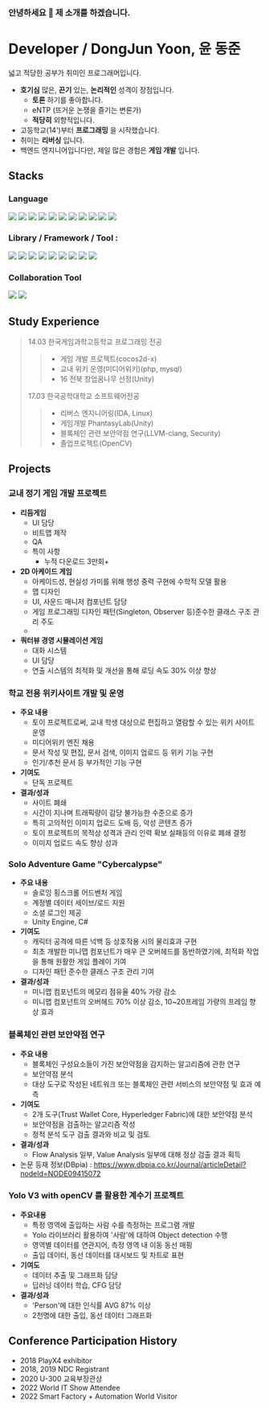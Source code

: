 <!-- [### Hi there 👋 -->
### 안녕하세요 👋 제 소개를 하겠습니다.

<!--
**ZinNiea/ZinNiea** is a ✨ _special_ ✨ repository because its `README.md` (this file) appears on your GitHub profile.

Here are some ideas to get you started:

- 🔭 I’m currently working on ...
- 🌱 I’m currently learning ...
- 👯 I’m looking to collaborate on ...
- 🤔 I’m looking for help with ...
- 💬 Ask me about ...
- 📫 How to reach me: ...
- 😄 Pronouns: ...
- ⚡ Fun fact: ...
-->

# Developer / DongJun Yoon, 윤 동준
넓고 적당한 공부가 취미인 프로그래머입니다.
* __호기심__ 많은, __끈기__ 있는, __논리적인__ 성격이 장점입니다.
  + __토론__ 하기를 좋아합니다.
  + eNTP (뜨거운 논쟁을 즐기는 변론가)
  + __적당히__ 외향적입니다.
* 고등학교(14')부터 __프로그래밍__ 을 시작했습니다.
* 취미는 __리버싱__ 입니다.
* 백엔드 엔지니어입니다만, 제일 많은 경험은 __게임 개발__ 입니다.


## Stacks
### Language
><div align="center" dir="auto">
<p dir="auto">
  <img src="https://img.shields.io/badge/-c language-A8B9CC?style=flat&logo=C&logoColor=white"/>
  <img src="https://img.shields.io/badge/-c++-00599C?style=flat&logo=cplusplus&logoColor=white"/>
  <img src="https://img.shields.io/badge/-csharp-512BD4?style=flat&logo=csharp&logoColor=white"/>
  <img src="https://img.shields.io/badge/-javascript-F7DF1E?style=flat&logo=javascript&logoColor=white"/>
  <img src="https://img.shields.io/badge/-TypeScript-3178C6?style=flat&logo=typescript&logoColor=white"/>
  <img src="https://img.shields.io/badge/-MySQL-4479A1?style=flat&logo=mysql&logoColor=white"/>
  <img src="https://img.shields.io/badge/-PostgreSQL-4169E1?style=flat&logo=postgresql&logoColor=white"/>
  <img src="https://img.shields.io/badge/-MsSQL-CC2927?style=flat&logo=microsoftsqlserver&logoColor=white"/>
  <img src="https://img.shields.io/badge/-Python-3776AB?style=flat&logo=python&logoColor=white"/>
  <img src="https://img.shields.io/badge/-HTML5-E34F26?style=flat&logo=html5&logoColor=white"/>
  <img src="https://img.shields.io/badge/-PHP-777BB4?style=flat&logo=php&logoColor=white"/>
</p>

### Library / Framework / Tool : 
<p dir="auto">
  <img src="https://img.shields.io/badge/-Linux-FCC624?style=flat&logo=linux&logoColor=white"/>
  <img src="https://img.shields.io/badge/-express.js-000000?style=flat&logo=express&logoColor=white"/>
  <img src="https://img.shields.io/badge/-UnityEngine-FFFFFF?style=flat&logo=unity&logoColor=white"/>
  <img src="https://img.shields.io/badge/-LLVM-262D3A?style=flat&logo=llvm&logoColor=white"/>
  <img src="https://img.shields.io/badge/-OpenCV-5C3EE8?style=flat&logo=opencv&logoColor=white"/>
  <img src="https://img.shields.io/badge/-Ubuntu-E95420?style=flat&logo=ubuntu&logoColor=white"/>
  <img src="https://img.shields.io/badge/-Wireshark-1679A7?style=flat&logo=wireshark&logoColor=white"/>
  <img src="https://img.shields.io/badge/-cocos2dx-55C2E1?style=flat&logo=cocos&logoColor=white"/>
  <img src="https://img.shields.io/badge/-Spring Boot-6DB33F?style=flat&logo=springboot&logoColor=white"/>
</p>

### Collaboration Tool
<p dir="auto">
  <img src="https://img.shields.io/badge/-Slack-4A154B?style=flat&logo=slack&logoColor=white"/>
  <img src="https://img.shields.io/badge/-Trello-0052CC?style=flat&logo=trello&logoColor=white"/>
</p>
</div>

## Study Experience
> 14.03 한국게임과학고등학교 프로그래밍 전공
>   > * 게임 개발 프로젝트(cocos2d-x)
>   > * 교내 위키 운영(미디어위키)(php, mysql)
>   > * 16 전북 창업꿈나무 선정(Unity)
>   >
> 17.03 한국공학대학교 소프트웨어전공
> > * 리버스 엔지니어링(IDA, Linux)
> > * 게임개발 PhantasyLab(Unity)
> > * 블록체인 관련 보안약점 연구(LLVM-clang, Security)
> > * 졸업프로젝트(OpenCV)

## Projects
### 교내 정기 게임 개발 프로젝트
* **리듬게임**
  + UI 담당
  + 비트맵 제작
  + QA
  + 특이 사항
    - 누적 다운로드 3만회+
* **2D 아케이드 게임**
  + 아케이드성, 현실성 가미를 위해 행성 중력 구현에 수학적 모델 활용
  + 맵 디자인
  + UI, 사운드 매니저 컴포넌트 담당
  + 게임 프로그래밍 디자인 패턴(Singleton, Observer 등)준수한 클래스 구조 관리 주도
  + 
* **쿼터뷰 경영 시뮬레이션 게임**
  + 대화 시스템
  + UI 담당
  + 연출 시스템의 최적화 및 개선을 통해 로딩 속도 30% 이상 향상

### 학교 전용 위키사이트 개발 및 운영
* **주요 내용**
  * 토이 프로젝트로써, 교내 학생 대상으로 편집하고 열람할 수 있는 위키 사이트 운영
  * 미디어위키 엔진 채용
  * 문서 작성 및 편집, 문서 검색, 이미지 업로드 등 위키 기능 구현
  * 인기/추천 문서 등 부가적인 기능 구현
* **기여도**
  + 단독 프로젝트
* **결과/성과**
  + 사이트 폐쇄
  + 시간이 지나며 트래픽량이 감당 불가능한 수준으로 증가
  + 특히 고의적인 이미지 업로드 도배 등, 악성 콘텐츠 증가
  + 토이 프로젝트의 목적상 성격과 관리 인력 확보 실패등의 이유로 폐쇄 결정
  + 이미지 업로드 속도 향상 성과

### Solo Adventure Game "Cybercalypse"
* **주요 내용**
  + 솔로잉 횡스크롤 어드벤처 게임
  + 계정별 데이터 세이브/로드 지원
  + 소셜 로그인 제공
  + Unity Engine, C#
* **기여도**
  + 캐릭터 공격에 따른 넉백 등 상호작용 시의 물리효과 구현
  + 최초 개발한 미니맵 컴포넌트가 매우 큰 오버헤드를 동반하였기에, 최적화 작업을 통해 원활한 게임 플레이 기여
  + 디자인 패턴 준수한 클래스 구조 관리 기여
* **결과/성과**
  + 미니맵 컴포넌트의 메모리 점유율 40% 가량 감소
  + 미니맵 컴포넌트의 오버헤드 70% 이상 감소, 10~20프레임 가량의 프레임 향상 효과

### 블록체인 관련 보안약점 연구
* **주요 내용**
  + 블록체인 구성요소들이 가진 보안약점을 감지하는 알고리즘에 관한 연구
  + 보안약점 분석
  + 대상 도구로 작성된 네트워크 또는 블록체인 관련 서비스의 보안약점 및 효과 예측
* **기여도**
  + 2개 도구(Trust Wallet Core, Hyperledger Fabric)에 대한 보안약점 분석
  + 보안약점을 검출하는 알고리즘 작성
  + 정적 분석 도구 검출 결과와 비교 및 검토
* **결과/성과**
  + Flow Analysis 일부, Value Analysis 일부에 대해 정상 검출 결과 획득
* 논문 등재 정보(DBpia) : <https://www.dbpia.co.kr/Journal/articleDetail?nodeId=NODE09415072>

### Yolo V3 with openCV 를 활용한 계수기 프로젝트
* **주요내용**
  + 특정 영역에 출입하는 사람 수를 측정하는 프로그램 개발
  + Yolo 라이브러리 활용하여 '사람'에 대하여 Object detection 수행
  + 영역별 데이터를 연관지어, 측정 영역 내 이동 동선 매핑
  + 출입 데이터, 동선 데이터를 대시보드 및 차트로 표현
* **기여도**
  + 데이터 추출 및 그래프화 담당
  + 딥러닝 데이터 학습, CFG 담당
* **결과/성과**
  + 'Person'에 대한 인식률 AVG 87% 이상
  + 2천명에 대한 출입, 동선 데이터 그래프화

## Conference Participation History
* 2018 PlayX4 exhibitor
* 2018, 2019 NDC Registrant
* 2020 U-300 교육부장관상
* 2022 World IT Show Attendee
* 2022 Smart Factory + Automation World Visitor
